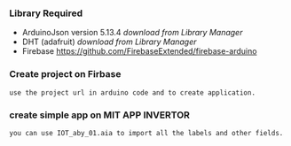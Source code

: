 ### Library Required
- ArduinoJson version 5.13.4  _download from Library Manager_
- DHT (adafruit)	_download from Library Manager_
- Firebase 	https://github.com/FirebaseExtended/firebase-arduino

### Create project on **Firbase**
	use the project url in arduino code and to create application.
	
### create simple app on **MIT APP INVERTOR**
	you can use IOT_aby_01.aia to import all the labels and other fields.


